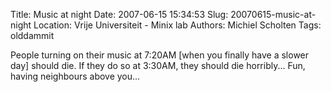 Title: Music at night
Date: 2007-06-15 15:34:53
Slug: 20070615-music-at-night
Location: Vrije Universiteit - Minix lab
Authors: Michiel Scholten
Tags: olddammit

<p>People turning on their music at 7:20AM [when you finally have a slower day] should die. If they do so at 3:30AM, they should die horribly... Fun, having neighbours above you...</p>